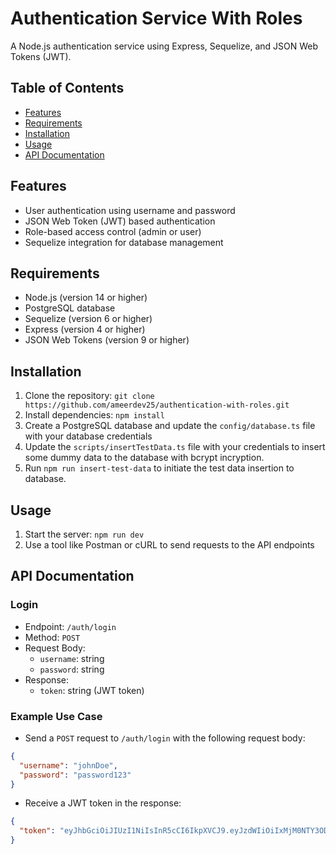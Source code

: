 

# Authentication Service With Roles

A Node.js authentication service using Express, Sequelize, and JSON Web Tokens (JWT).

## Table of Contents

* [Features](#features)
* [Requirements](#requirements)
* [Installation](#installation)
* [Usage](#usage)
* [API Documentation](#api-documentation)

## Features

* User authentication using username and password
* JSON Web Token (JWT) based authentication
* Role-based access control (admin or user)
* Sequelize integration for database management

## Requirements

* Node.js (version 14 or higher)
* PostgreSQL database
* Sequelize (version 6 or higher)
* Express (version 4 or higher)
* JSON Web Tokens (version 9 or higher)

## Installation

1. Clone the repository: `git clone https://github.com/ameerdev25/authentication-with-roles.git`
2. Install dependencies: `npm install`
3. Create a PostgreSQL database and update the `config/database.ts` file with your database credentials
4. Update the `scripts/insertTestData.ts` file with your credentials to insert some dummy data to the database with bcrypt incryption.
5. Run `npm run insert-test-data` to initiate the test data insertion to database.

## Usage

1. Start the server: `npm run dev`
2. Use a tool like Postman or cURL to send requests to the API endpoints

## API Documentation

### Login

* Endpoint: `/auth/login`
* Method: `POST`
* Request Body:
	+ `username`: string
	+ `password`: string
* Response:
	+ `token`: string (JWT token)

### Example Use Case

* Send a `POST` request to `/auth/login` with the following request body:
```json
{
  "username": "johnDoe",
  "password": "password123"
}
```
* Receive a JWT token in the response:
```json
{
  "token": "eyJhbGciOiJIUzI1NiIsInR5cCI6IkpXVCJ9.eyJzdWIiOiIxMjM0NTY3ODkwIiwibmFtZSI6IkpvaGFuIERvZSIsImlhdCI6MTUxNjIzOTAyMn0.SflKxwRJSMeKKF2QT4fwpMeJf36POk6yJV_adQssw5c"
}
```
